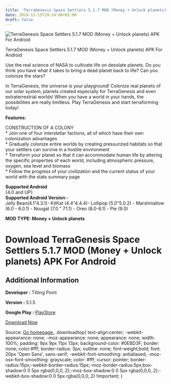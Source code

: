 ```yaml
---
title: 'TerraGenesis Space Settlers 5.1.7 MOD (Money + Unlock planets) APK For Android'
date: 2019-12-15T19:14:00+01:00
draft: false
---
```


![TerraGenesis Space Settlers 5.1.7 MOD (Money + Unlock planets) APK For Android](https://i0.wp.com/apkhome.net/wp-content/uploads/2019/11/TerraGenesis-Space-Settlers-1.png "TerraGenesis Space Settlers 5.1.7 MOD (Money + Unlock planets) APK For Android")

  

TerraGenesis Space Settlers 5.1.7 MOD (Money + Unlock planets) APK For Android

Use the real science of NASA to cultivate life on desolate planets. Do you think you have what it takes to bring a dead planet back to life? Can you colonize the stars?

In TerraGenesis, the universe is your playground! Colonize real planets of our solar system, planets created especially for TerraGenesis and even extraterrestrial worlds! When you have a world in your hands, the possibilities are really limitless. Play TerraGenesis and start terraforming today!

**Features:**

CONSTRUCTION OF A COLONY  
\* Join one of four interstellar factions, all of which have their own colonization advantages  
\* Gradually colonize entire worlds by creating pressurized habitats so that your settlers can survive in a hostile environment  
\* Terraform your planet so that it can accommodate human life by altering the specific properties of each world, including atmospheric pressure, oxygen, sea level and biomass  
\* Follow the progress of your civilization and the current status of your world with the stats summary page

**Supported Android**  
{4.0 and UP}  
**Supported Android Version**:-  
Jelly Bean(4.1"4.3.1)- KitKat (4.4"4.4.4)- Lollipop (5.0"5.0.2) - Marshmallow (6.0 - 6.0.1) - Nougat (7.0 " 7.1.1) - Oreo (8.0-8.1) - Pie (9.0)

**MOD TYPE: Money + Unlock planets**

Download TerraGenesis Space Settlers 5.1.7 MOD (Money + Unlock planets) APK For Android
=======================================================================================

Additional Information
----------------------

**Developer :** Tilting Point

**Version :** 5.1.5

**Google Play :** [PlayStore](https://play.google.com/store/apps/details?id=com.alexanderwinn.TerraGenesis)

  

[Download Now](https://store4app.co/post/terragenesis-space-settlers-5-1-7-mod-money-unlock-planets-apk-for-android_1574620271)

  
Source: [Go homepage.](https://store4app.co/post/terragenesis-space-settlers-5-1-7-mod-money-unlock-planets-apk-for-android_1574620271) .downloadtop{ text-align:center; -webkit-appearance: none; -moz-appearance: none; appearance: none; width: 100%; padding: 9px 9px 11px 13px; background-color: #0EBD3F; border: none; color:#fff; border-radius: 3px; outline: none; font-weight;bold; font: 20px 'Open Sans', sans-serif; -webkit-font-smoothing: antialiased; -moz-osx-font-smoothing: grayscale; color: #fff; cursor: pointer; border-radius:15px;-webkit-border-radius:15px;-moz-border-radius:5px;box-shadow:0 0 5px rgba(0,0,0,.2);-moz-box-shadow:0 0 5px rgba(0,0,0,.2);-webkit-box-shadow:0 0 5px rgba(0,0,0,.2) !important; }
